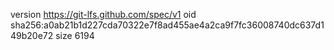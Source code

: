 version https://git-lfs.github.com/spec/v1
oid sha256:a0ab21b1d227cda70322e7f8ad455ae4a2ca9f7fc36008740dc637d149b20e72
size 6194
